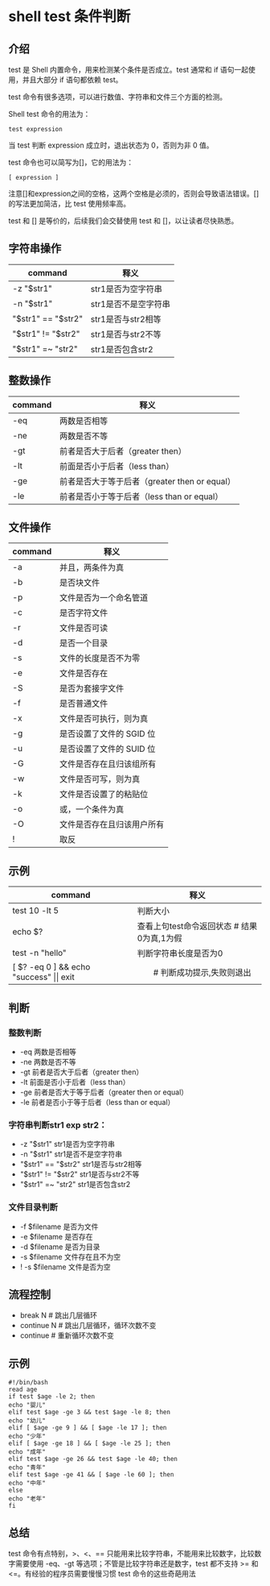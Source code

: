 # shell test 条件判断


## 介绍
test 是 Shell 内置命令，用来检测某个条件是否成立。test 通常和 if 语句一起使用，并且大部分 if 语句都依赖 test。

test 命令有很多选项，可以进行数值、字符串和文件三个方面的检测。

Shell test 命令的用法为：


```shell
test expression
```


当 test 判断 expression 成立时，退出状态为 0，否则为非 0 值。

test 命令也可以简写为[]，它的用法为：


```shell
[ expression ]
```

注意[]和expression之间的空格，这两个空格是必须的，否则会导致语法错误。[]的写法更加简洁，比 test 使用频率高。

test 和 [] 是等价的，后续我们会交替使用 test 和 []，以让读者尽快熟悉。


## 字符串操作
|command | 释义|
|---|---|
|-z "$str1"           | str1是否为空字符串 |
|-n "$str1"           | str1是否不是空字符串 |
|"$str1" == "$str2"   | str1是否与str2相等 |
|"$str1" != "$str2"   | str1是否与str2不等 |
|"$str1" =~ "str2"    | str1是否包含str2 |

## 整数操作
|command | 释义|
|---|---|
| -eq | 两数是否相等 | 
| -ne | 两数是否不等 | 
| -gt | 前者是否大于后者（greater then） | 
| -lt | 前面是否小于后者（less than） | 
| -ge | 前者是否大于等于后者（greater then or equal） | 
| -le | 前者是否小于等于后者（less than or equal） | 

## 文件操作
|command | 释义|
|---|---|
| -a     | 并且，两条件为真 | 
| -b     | 是否块文件 | 
| -p     | 文件是否为一个命名管道 | 
| -c     | 是否字符文件 | 
| -r     | 文件是否可读 | 
| -d     | 是否一个目录 | 
| -s     | 文件的长度是否不为零 | 
| -e     | 文件是否存在 | 
| -S     | 是否为套接字文件 | 
| -f     | 是否普通文件 | 
| -x     | 文件是否可执行，则为真 | 
| -g     | 是否设置了文件的 SGID 位 | 
| -u     | 是否设置了文件的 SUID 位 | 
| -G     | 文件是否存在且归该组所有 | 
| -w     | 文件是否可写，则为真 | 
| -k     | 文件是否设置了的粘贴位 | 
| -o     | 或，一个条件为真 | 
| -O     | 文件是否存在且归该用户所有 | 
| !      | 取反 | 

## 示例
|command | 释义|
|---|---|
| test 10 -lt 5       | 判断大小 |
| echo $?             | 查看上句test命令返回状态  # 结果0为真,1为假 |
| test -n "hello"     | 判断字符串长度是否为0 |
| [ $? -eq 0 ] && echo "success" &#124;&#124; exit　 |　　# 判断成功提示,失败则退出 |


## 判断
###  整数判断
- -eq 两数是否相等
- -ne 两数是否不等
- -gt 前者是否大于后者（greater then）
- -lt 前面是否小于后者（less than）
- -ge 前者是否大于等于后者（greater then or equal）
- -le 前者是否小于等于后者（less than or equal）

###  字符串判断str1 exp str2：
- -z "$str1" str1是否为空字符串
- -n "$str1" str1是否不是空字符串
- "$str1" == "$str2" str1是否与str2相等
- "$str1" != "$str2" str1是否与str2不等
- "$str1" =~ "str2" str1是否包含str2

###  文件目录判断
- -f $filename 是否为文件
- -e $filename 是否存在
- -d $filename 是否为目录
- -s $filename 文件存在且不为空
- ! -s $filename 文件是否为空

## 流程控制
- break N     #  跳出几层循环
- continue N  #  跳出几层循环，循环次数不变
- continue    #  重新循环次数不变

## 示例
```shell
#!/bin/bash
read age
if test $age -le 2; then
echo "婴儿"
elif test $age -ge 3 && test $age -le 8; then
echo "幼儿"
elif [ $age -ge 9 ] && [ $age -le 17 ]; then
echo "少年"
elif [ $age -ge 18 ] && [ $age -le 25 ]; then
echo "成年"
elif test $age -ge 26 && test $age -le 40; then
echo "青年"
elif test $age -ge 41 && [ $age -le 60 ]; then
echo "中年"
else
echo "老年"
fi
```

## 总结
test 命令有点特别，>、<、\== 只能用来比较字符串，不能用来比较数字，比较数字需要使用 -eq、-gt 等选项；不管是比较字符串还是数字，test 都不支持 >= 和 <=。有经验的程序员需要慢慢习惯 test 命令的这些奇葩用法
